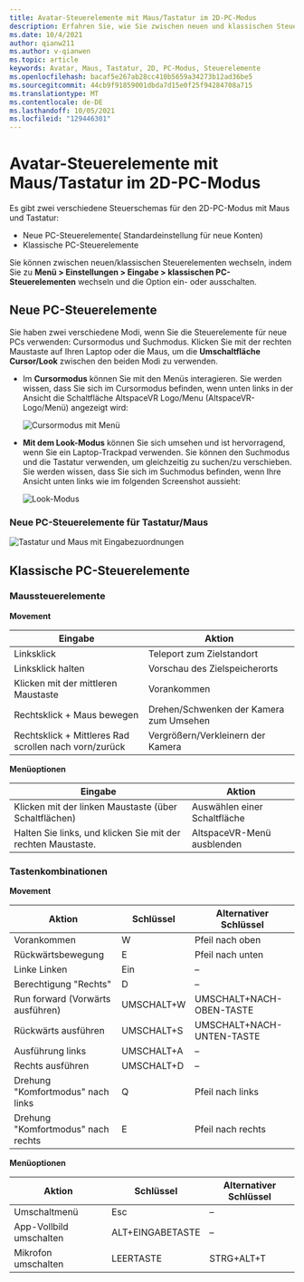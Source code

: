 ```yaml
---
title: Avatar-Steuerelemente mit Maus/Tastatur im 2D-PC-Modus
description: Erfahren Sie, wie Sie zwischen neuen und klassischen Steuerelementschemas wechseln, um Ihre Avatare mit der Maus und Tastatur im 2D-PC-Modus zu verschieben.
ms.date: 10/4/2021
author: qianw211
ms.author: v-qianwen
ms.topic: article
keywords: Avatar, Maus, Tastatur, 2D, PC-Modus, Steuerelemente
ms.openlocfilehash: bacaf5e267ab28cc410b5659a34273b12ad36be5
ms.sourcegitcommit: 44cb9f91859001dbda7d15e0f25f94284708a715
ms.translationtype: MT
ms.contentlocale: de-DE
ms.lasthandoff: 10/05/2021
ms.locfileid: "129446301"
---
```

# <a name="avatar-controls-with-mousekeyboard-in-2d-pc-mode"></a>Avatar-Steuerelemente mit Maus/Tastatur im 2D-PC-Modus

Es gibt zwei verschiedene Steuerschemas für den 2D-PC-Modus mit Maus und Tastatur:
* Neue PC-Steuerelemente( Standardeinstellung für neue Konten)
* Klassische PC-Steuerelemente

Sie können zwischen neuen/klassischen Steuerelementen wechseln, indem Sie zu **Menü > Einstellungen > Eingabe > klassischen PC-Steuerelementen** wechseln und die Option ein- oder ausschalten.

## <a name="new-pc-controls"></a>Neue PC-Steuerelemente

Sie haben zwei verschiedene Modi, wenn Sie die Steuerelemente für neue PCs verwenden: Cursormodus und Suchmodus. Klicken Sie mit der rechten Maustaste auf Ihren Laptop oder die Maus, um die **Umschaltfläche Cursor/Look** zwischen den beiden Modi zu verwenden.

* Im **Cursormodus** können Sie mit den Menüs interagieren. Sie werden wissen, dass Sie sich im Cursormodus befinden, wenn unten links in der Ansicht die Schaltfläche AltspaceVR Logo/Menu (AltspaceVR-Logo/Menü) angezeigt wird:

    ![Cursormodus mit Menü](images/avatar-controls-img-01.png)

* **Mit dem Look-Modus** können Sie sich umsehen und ist hervorragend, wenn Sie ein Laptop-Trackpad verwenden. Sie können den Suchmodus und die Tastatur verwenden, um gleichzeitig zu suchen/zu verschieben. Sie werden wissen, dass Sie sich im Suchmodus befinden, wenn Ihre Ansicht unten links wie im folgenden Screenshot aussieht:

    ![Look-Modus](images/avatar-controls-img-02.png)

### <a name="new-pc-controls-for-keyboard--mouse"></a>Neue PC-Steuerelemente für Tastatur/Maus

![Tastatur und Maus mit Eingabezuordnungen](images/keyboard-mouse-controls.svg)

## <a name="classic-pc-controls"></a>Klassische PC-Steuerelemente 

### <a name="mouse-controls"></a>Maussteuerelemente

**Movement**

| Eingabe | Aktion |
|---|---|
| Linksklick | Teleport zum Zielstandort |
| Linksklick halten | Vorschau des Zielspeicherorts |
| Klicken mit der mittleren Maustaste | Vorankommen |
| Rechtsklick + Maus bewegen | Drehen/Schwenken der Kamera zum Umsehen |
| Rechtsklick + Mittleres Rad scrollen nach vorn/zurück | Vergrößern/Verkleinern der Kamera |

**Menüoptionen**

| Eingabe | Aktion |
|---|---|
| Klicken mit der linken Maustaste (über Schaltflächen) | Auswählen einer Schaltfläche |
| Halten Sie links, und klicken Sie mit der rechten Maustaste. | AltspaceVR-Menü ausblenden |

### <a name="keyboard-controls"></a>Tastenkombinationen

**Movement**

| Aktion | Schlüssel | Alternativer Schlüssel |
|---|---|---|
| Vorankommen | W | Pfeil nach oben |
| Rückwärtsbewegung | E | Pfeil nach unten |
| Linke Linken | Ein | – |
| Berechtigung "Rechts" | D | – |
| Run forward (Vorwärts ausführen) | UMSCHALT+W | UMSCHALT+NACH-OBEN-TASTE |
| Rückwärts ausführen | UMSCHALT+S | UMSCHALT+NACH-UNTEN-TASTE |
| Ausführung links | UMSCHALT+A | – |
| Rechts ausführen | UMSCHALT+D | – |
| Drehung "Komfortmodus" nach links | Q | Pfeil nach links |
| Drehung "Komfortmodus" nach rechts | E | Pfeil nach rechts |

**Menüoptionen**

| Aktion | Schlüssel | Alternativer Schlüssel |
|---|---|---|
| Umschaltmenü | Esc | – |
| App-Vollbild umschalten | ALT+EINGABETASTE | – |
| Mikrofon umschalten | LEERTASTE | STRG+ALT+T |